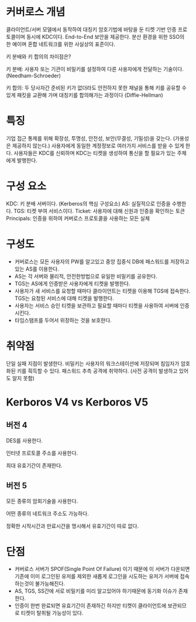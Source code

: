 # 커버로스 개념
클라이언트/서버 모델에서 동작하여 대칭키 암호기법에 바탕을 둔 티켓 기반 인증 프로토콜이며 동시에 KDC이다.
End-to-End 보안을 제공한다.
분산 환경을 위한 SSO의 한 예이며 혼합 네트워크를 위한 사실상의 표준이다.

키 분배와 키 합의의 차이점은?

키 분배: 사용자 또는 기관이 비밀키를 설정하여 다른 사용자에게 전달하는 기술이다. (Needham-Schroeder)

키 합의: 두 당사자간 준비된 키가 없더라도 안전하지 못한 채널을 통해 키를 공유할 수 있게 패킷을 교환해 가며 대칭키를 합의해가는 과정이다 (Diffie-Hellman)


# 특징
기업 접근 통제를 위해 확장성, 투명성, 안전성, 보안(무결성, 기밀성)을 갖는다. (가용성은 제공하지 않는다.)
사용자에게 동일한 계정정보로 여러가지 서비스를 받을 수 있게 한다.
사용자들은 KDC를 신뢰하며 KDC는 티켓을 생성하여 통신을 할 필요가 있는 주체에게 발행한다.

# 구성 요소
KDC: 키 분배 서버이다. (Kerberos의 핵심 구성요소)
AS: 실질적으로 인증을 수행한다.
TGS: 티켓 부여 서비스이다.
Ticket: 사용자에 대해 신원과 인증을 확인하는 토큰
Principals: 인증을 위하여 커버로스 프로토콜을 사용하는 모든 실체

# 구성도
* 커버로스는 모든 사용자의 PW를 알고있고 중앙 집중식 DB에 패스워드를 저장하고 있는 AS를 이용한다.
* AS는 각 서버와 물리적, 안전한방법으로 유일한 비밀키를 공유한다.
* TGS는 AS에게 인증받은 사용자에게 티켓을 발행한다.
* 사용자가 새 서비스를 요청할 때마다 클라이언트는 티켓을 이용해 TGS에 접속한다. TGS는 요청된 서비스에 대해 티켓을 발행한다.
* 사용자는 서비스 승인 티켓을 보관하고 필요할 때마다 티켓을 사용하여 서버에 인증시킨다.
* 타임스탬프를 두어서 위장하는 것을 보호한다.

# 취약점
단일 실패 지점이 발생한다.
비밀키는 사용자의 워크스테이션에 저장되며 침임자가 암호화된 키를 흭득할 수 있다.
패스워드 추측 공격에 취약하다. (사전 공격이 발생하고 있어도 알지 못함)

# Kerboros V4 vs Kerboros V5
## 버전 4

DES를 사용한다.

인터넷 프로토콜 주소를 사용한다.

최대 유효기간이 존재한다.

## 버전 5

모든 종류의 암회기술을 사용한다.

어떤 종류의 네트워크 주소도 가능하다.

정확한 시작시간과 만료시간을 명시해서 유효기간이 따로 없다.

# 단점
* 커버로스 서버가 SPOF(Single Point Of Failure) 이기 때문에 이 서버가 다운되면 기존에 이미 로그인된 유저를 제외한 새롭게 로그인을 시도하는 유저가 서버에 접속하는것이 불가능해진다.
* AS, TGS, SS간에 서로 비밀키를 미리 알고있어야 하기때문에 동기화 이슈가 존재한다.
* 인증이 한번 완료되면 유효기간이 존재하긴 하지만 티켓이 클라이언트에 보관되므로 티켓이 탈취될 가능성이 있다.